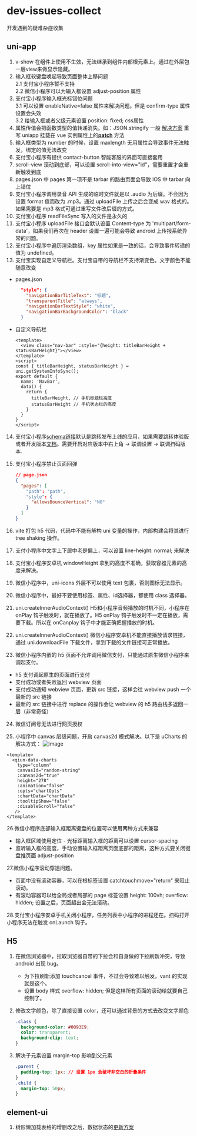 # dev-issues-collect
开发遇到的疑难杂症收集

## uni-app
1. v-show 在组件上使用不生效，无法继承到组件内部根元素上。通过在外层包一层view来做显示隐藏。
2. 输入框软键盘唤起导致页面整体上移问题<br/>
  2.1 支付宝小程序暂不支持<br/>
  2.2 微信小程序可以为输入框设置 adjust-position 属性
3. 支付宝小程序输入框光标错位问题<br/>
  3.1 可以设置 enableNative=false 属性来解决问题。但是 confirm-type 属性设置会失效<br/>
  3.2 给输入框或者父级元素设置 position: fixed; css属性<br/>
4. 属性传值会把函数类型的值转递消失。如：JSON.stringify 一般 [解决方案](https://github.com/dcloudio/uni-app/issues/1522) 重写 uniapp 挂载在 vue 实例属性上的[__patch__](https://github1s.com/dcloudio/uni-app/blob/HEAD/packages/vue-cli-plugin-uni/packages/mp-vue/dist/mp.runtime.esm.js#L5428) 方法
5. 输入框类型为 number 的时候，设置 maxlength 无用属性会导致事件无法触发，绑定的值无法改变
6. 支付宝小程序有提供 contact-button 智能客服的界面可直接套用
7. scroll-view 滚动到底部，可以设置 scroll-into-view="id"，需要重置才会重新触发到底
8. pages.json 中 pages 第一项不是 tarbar 的路由页面会导致 IOS 中 tarbar 向上错位
9. 支付宝小程序调用录音 API 生成的临时文件就是以 .audio 为后缀。不会因为设置 format 值而改为 .mp3。通过 uploadFile 上传之后会变成 wav 格式的。如果需要是 mp3 格式可通过重写文件改后缀的方式。
10. 支付宝小程序 readFileSync 写入的文件是永久的
11. 支付宝小程序 uploadFile 接口会默认设置 Content-type 为 'multipart/form-data'，如果我们再次在 header 设置一遍可能会导致 android 上传报系统异常的问题。
12. 支付宝小程序中遍历渲染数组，key 属性如果是一致的话，会导致事件转递的值为 undefined。
13. 支付宝实现自定义导航栏。支付宝自带的导航栏不支持渐变色。文字颜色不能随意改变
  - pages.json
  
    ```json
      "style": {
        "navigationBarTitleText": "标题",
        "transparentTitle": "always",
        "navigationBarTextStyle": "white",
        "navigationBarBackgroundColor": "black"
      }
    ```
  - 自定义导航栏
  
    ```vue
    <template>
      <view class="nav-bar" :style="{height: titleBarHeight + statusBarHeight}"></view>
    </template>
    <script>
    const { titleBarHeight, statusBarHeight } = uni.getSystemInfoSync();
    export default {
      name: 'NavBar',
      data() {
        return {
          titleBarHeight, // 手机标题栏高度
          statusBarHeight // 手机状态栏的高度
        }
      }
    }
    </script>
    ```
 
14. 支付宝小程序[schema链接](https://opendocs.alipay.com/support/01rb18)默认是跳转发布上线的应用，如果需要跳转体验版或者开发版本[文档](https://opendocs.alipay.com/support/01rb0j)。需要开启对应版本中右上角 -> 联调设置 -> 联调扫码版本.

15. 支付宝小程序禁止页面回弹
    ```json
    // page.json
    {
      "pages": [
        "path": "path",
        "style": {
          "allowsBounceVertical": "NO"
        }
      ]
    }
    ```
16. vite 打包 h5 代码，代码中不能有解构 uni 变量的操作，内部构建会将其进行 tree shaking 操作。

17. 支付小程序中文字上下居中老是偏上，可以设置 line-height: normal; 来解决

18. 支付宝小程序安卓机 windowHeight 拿到的高度不准确，获取容器元素的高度来解决。

19. 微信小程序中，uni-icons 外层不可以使用 text 包裹，否则图标无法显示。

20. 微信小程序中，最好不要使用标签、属性、id选择器，都使用 class 选择器。

21. uni.createInnerAudioContext() H5和小程序音频播放的时机不同，小程序在 onPlay 钩子触发时，就在播放了。H5 onPlay 钩子触发时不一定在播放，需要下载。所以在 onCanplay 钩子中才能正确把握播放的时机。

22. uni.createInnerAudioContext() 微信小程序安卓机不能直接播放请求链接，通过 uni.downloadFile 下载文件，拿到下载的文件链接可正常播放。

23. 微信小程序内嵌的 h5 页面不允许调用微信支付，只能通过原生微信小程序来调起支付。
  - h5 支付调起原生的页面进行支付
  - 支付成功或者失败返回 webview 页面
  - 支付成功通知 webview 页面，更新 src 链接，这样会往 webview push 一个最新的 src 链接
  - 最新的 src 链接中进行 replace 的操作会让 webview 的 h5 路由栈多返回一层（非常奇怪）

24. 微信订阅号无法进行网页授权

25. 小程序中 canvas 层级问题，开启 canvas2d 模式解决。以下是 uCharts 的解决方式：
![image](https://user-images.githubusercontent.com/49627376/209652041-1431c079-457b-4e4a-a5d8-ba6cde72bd70.png)

```vue
<template>
  <qiun-data-charts
    type="column"
    canvasId="random-string"
    :canvas2d="true"
    height="278"
    :animation="false"
    :opts="chartOpts"
    :chartData="chartData"
    :tooltipShow="false"
    :disableScroll="false"
   />
</template>
```
26.微信小程序底部输入框距离键盘的位置可以使用两种方式来兼容
  - 输入框区域使用定位 - 光标距离输入框的距离可以设置 cursor-spacing
  - 监听输入框的高度，手动设置输入框距离页面底部的距离，这种方式要关闭键盘推页面 adjust-position

27.微信小程序滚动穿透问题。
  - 页面中没有滚动容器，可以在根标签设置 catchtouchmove="return" 来阻止滚动。
  - 有滚动容器可以给全局或者局部的 page 标签设置 height: 100vh; overflow: hidden; 设置之后，页面超出会无法滚动。
  
28.支付宝小程序安卓手机关闭小程序，任务列表中小程序的进程还在。扫码打开小程序无法在触发 onLaunch 钩子。

## H5

1. 在微信浏览器中，拉取浏览器自带的下拉会和自身做的下拉刷新冲突，导致 android 出现 bug。
    - 为下拉刷新添加 touchcancel 事件，不过会导致难以触发。vant 的实现就是这个。
    - 设置 body 样式 overflow: hidden; 但是这样所有页面的滚动给就要自己控制了。
    
2. 修改文字颜色，除了直接设置 color，还可以通过背景的方式去改变文字颜色
    ```css
    .class {
      background-color: #0093E9;
      color: transparent;
      background-clip: text;
    }
    ```
3. 解决子元素设置 margin-top 影响到父元素
   ```css
   .parent {
     padding-top: 1px; // 设置 1px 会破坏非空白的折叠条件
   }
   .child {
     margin-top: 50px;
   }
   ```
   
## element-ui

1. 树形懒加载表格的增删改之后，数据状态的[更新方案](https://blog.csdn.net/weixin_39150852/article/details/113727283)
